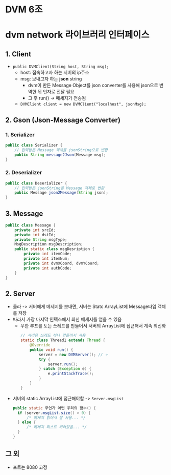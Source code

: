 # DVM 6조

# dvm network 라이브러리 인터페이스
## 1. Client
- `public DVMClient(String host, String msg);`
  - host: 접속하고자 하는 서버의 ip주소
  - msg: 보내고자 하는 **json** string
    - dvm이 만든 Message Object를 json converter를 사용해 json으로 번역한 뒤 인자로 전달 필요
    - 그 후 run() -> 메세지가 전송됨  
  - `DVMClient client = new DVMClient("localhost", jsonMsg);`
## 2. Gson (Json-Message Converter)
### 1. Serializer
```java
public class Serializer {
    // 입력받은 Message 객체를 jsonString으로 변환
    public String message2Json(Message msg);
}
```
### 2. Deserializer
```java
public class Deserializer {
    // 입력받은 jsonString을 Message 객체로 변환
    public Message json2Message(String json);
}
```
## 3. Message
```java
public class Message {
    private int srcId;
    private int dstId;
    private String msgType;
    MsgDescription msgDescription;
    public static class msgDesription {
        private int itemCode;
        private int itemNum;
        private int dvmXCoord, dvmYCoord;
        private int authCode;
    }
}
```
## 2. Server
- 클라 -> 서버에게 메세지를 보내면, 서버는 Statc ArrayList에 Message타입 객체를 저장
- 따라서 가장 마지막 인덱스에서 최신 메세지를 얻을 수 있음
  - 무한 루프를 도는 쓰레드를 만들어서 서버의 ArrayList에 접근해서 계속 최신화
    ```java
    // 서버용 쓰레드 하나 만들어서 사용
    static class Thread1 extends Thread {
        @Override
        public void run() {
            server = new DVMServer(); // ⭐️
            try {
                server.run();
            } catch (Exception e) {
                e.printStackTrace();
            }
        }  
    }
    ```
- 서버의 static ArrayList에 접근해야함 -> `Server.msgList`
  ```java
  public static 무언가 어떤 우리의 함수() {
    if (server.msgList.size() > 0) {
        /* 메세지 읽어서 잘 사용... */
    } else {
        /* 메세지 리스트 비어있음... */
    }
  }
  ```
## 그 외
- 포트는 8080 고정

